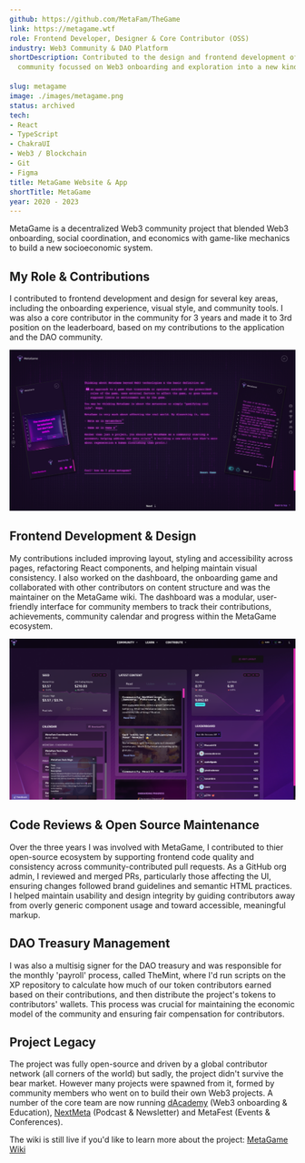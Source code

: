 ```yaml
---
github: https://github.com/MetaFam/TheGame
link: https://metagame.wtf
role: Frontend Developer, Designer & Core Contributor (OSS)
industry: Web3 Community & DAO Platform
shortDescription: Contributed to the design and frontend development of MetaGame (MetaOS), a gamified Web3
  community focussed on Web3 onboarding and exploration into a new kind of socioeconimic system.

slug: metagame
image: ./images/metagame.png
status: archived
tech:
- React
- TypeScript
- ChakraUI
- Web3 / Blockchain
- Git
- Figma
title: MetaGame Website & App
shortTitle: MetaGame
year: 2020 - 2023
---
```


MetaGame is a decentralized Web3 community project that blended Web3 onboarding, social coordination, and economics with game-like mechanics to build a new socioeconomic system.

## My Role & Contributions
I contributed to frontend development and design for several key areas, including the onboarding experience, visual style, and community tools. I was also a core contributor in the community for 3 years and made it to 3rd position on the leaderboard, based on my contributions to the application and the DAO community.

![MetaGame Onboarding Game](./images/metagame-onboarding-montage.png)

## Frontend Development & Design
My contributions included improving layout, styling and accessibility across pages, refactoring React components, and helping maintain visual consistency. I also worked on the dashboard, the onboarding game and collaborated with other contributors on content structure and was the maintainer on the MetaGame wiki. The dashboard was a modular, user-friendly interface for community members to track their contributions, achievements, community calendar and progress within the MetaGame ecosystem.

![MetaGame](./images/metagame-dashboard.png)

## Code Reviews & Open Source Maintenance
Over the three years I was involved with MetaGame, I contributed to thier open-source ecosystem by supporting frontend code quality and consistency across community-contributed pull requests. As a GitHub org admin, I reviewed and merged PRs, particularly those affecting the UI, ensuring changes followed brand guidelines and semantic HTML practices. I helped maintain usability and design integrity by guiding contributors away from overly generic component usage and toward accessible, meaningful markup.

## DAO Treasury Management
I was also a multisig signer for the DAO treasury and was responsible for the monthly 'payroll' process, called TheMint, where I'd run scripts on the XP repository to calculate how much of our token contributors earned based on their contributions, and then distribute the project's tokens to contributors' wallets. This process was crucial for maintaining the economic model of the community and ensuring fair compensation for contributors.

## Project Legacy
The project was fully open-source and driven by a global contributor network (all corners of the world) but sadly, the project didn't survive the bear market. However many projects were spawned from it, formed by community members who went on to build their own Web3 projects. A number of the core team are now running [dAcademy](https://dacade.my) (Web3 onboarding & Education), [NextMeta](https://metagame.substack.com/) (Podcast & Newsletter) and MetaFest (Events & Conferences).

The wiki is still live if you'd like to learn more about the project: [MetaGame Wiki](https://wiki.metagame.wtf/)
